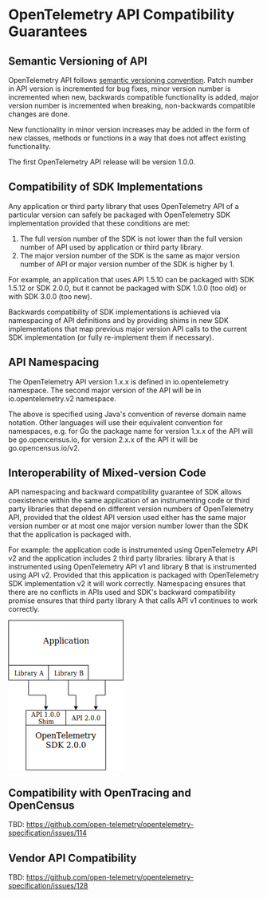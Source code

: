 # OpenTelemetry API Compatibility Guarantees

## Semantic Versioning of API

OpenTelemetry API follows [semantic versioning convention](https://semver.org/spec/v2.0.0.html). Patch number in API version is incremented for bug fixes, minor version number is incremented when new, backwards compatible functionality is added, major version number is incremented when breaking, non-backwards compatible changes are done.

New functionality in minor version increases may be added in the form of new classes, methods or functions in a way that does not affect existing functionality.

The first OpenTelemetry API release will be version 1.0.0.

## Compatibility of SDK Implementations

Any application or third party library that uses OpenTelemetry API of a particular version can safely be packaged with OpenTelemetry SDK implementation provided that these conditions are met:

1. The full version number of the SDK is not lower than the full version number of API used by application or third party library.
2. The major version number of the SDK is the same as major version number of API or major version number of the SDK is higher by 1.

For example, an application that uses API 1.5.10 can be packaged with SDK 1.5.12 or SDK 2.0.0, but it cannot be packaged with SDK 1.0.0 (too old) or with SDK 3.0.0 (too new).

Backwards compatibility of SDK implementations is achieved via namespacing of API definitions and by providing shims in new SDK implementations that map previous major version API calls to the current SDK implementation (or fully re-implement them if necessary).

## API Namespacing

The OpenTelemetry API version 1.x.x is defined in io.opentelemetry namespace. The second major version of the API will be in io.opentelemetry.v2 namespace.

The above is specified using Java's convention of reverse domain name notation. Other languages will use their equivalent convention for namespaces, e.g. for Go the package name for version 1.x.x of the API will be go.opencensus.io, for version 2.x.x of the API it will be go.opencensus.io/v2.

## Interoperability of Mixed-version Code

API namespacing and backward compatibility guarantee of SDK allows coexistence within the same application of an instrumenting code or third party libraries that depend on different version numbers of OpenTelemetry API, provided that the oldest API version used either has the same major version number or at most one major version number lower than the SDK that the application is packaged with.

For example: the application code is instrumented using OpenTelemetry API v2 and the application includes 2 third party libraries: library A that is instrumented using OpenTelemetry API v1 and library B that is instrumented using API v2. Provided that this application is packaged with OpenTelemetry SDK implementation v2 it will work correctly. Namespacing ensures that there are no conflicts in APIs used and SDK's backward compatibility promise ensures that third party library A that calls API v1 continues to work correctly.

![Compatibility Example](compatibility-example.png)

## Compatibility with OpenTracing and OpenCensus

TBD: https://github.com/open-telemetry/opentelemetry-specification/issues/114

## Vendor API Compatibility

TBD: https://github.com/open-telemetry/opentelemetry-specification/issues/128
